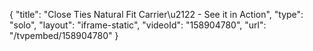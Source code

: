 {
    "title": "Close Ties Natural Fit Carrier\u2122 - See it in Action",
    "type": "solo",
    "layout": "iframe-static",
    "videoId": "158904780",
    "url": "\/tvpembed\/158904780"
}